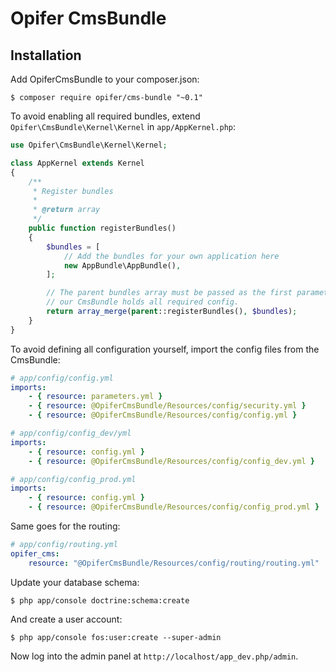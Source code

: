 Opifer CmsBundle
================

Installation
------------

Add OpiferCmsBundle to your composer.json:

    $ composer require opifer/cms-bundle "~0.1"

To avoid enabling all required bundles, extend `Opifer\CmsBundle\Kernel\Kernel` in `app/AppKernel.php`:

```php
use Opifer\CmsBundle\Kernel\Kernel;

class AppKernel extends Kernel
{
    /**
     * Register bundles
     *
     * @return array
     */
    public function registerBundles()
    {
        $bundles = [
            // Add the bundles for your own application here
            new AppBundle\AppBundle(),
        ];

        // The parent bundles array must be passed as the first parameter, cause
        // our CmsBundle holds all required config.
        return array_merge(parent::registerBundles(), $bundles);
    }
}

```

To avoid defining all configuration yourself, import the config files from the CmsBundle:

```yaml
# app/config/config.yml
imports:
    - { resource: parameters.yml }
    - { resource: @OpiferCmsBundle/Resources/config/security.yml }
    - { resource: @OpiferCmsBundle/Resources/config/config.yml }

# app/config/config_dev/yml
imports:
    - { resource: config.yml }
    - { resource: @OpiferCmsBundle/Resources/config/config_dev.yml }

# app/config/config_prod.yml
imports:
    - { resource: config.yml }
    - { resource: @OpiferCmsBundle/Resources/config/config_prod.yml }

```

Same goes for the routing:

```yaml
# app/config/routing.yml
opifer_cms:
    resource: "@OpiferCmsBundle/Resources/config/routing/routing.yml"

```

Update your database schema:

    $ php app/console doctrine:schema:create
    
And create a user account:

    $ php app/console fos:user:create --super-admin
    
Now log into the admin panel at `http://localhost/app_dev.php/admin`.
